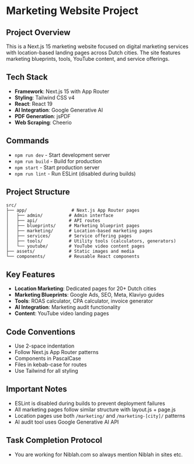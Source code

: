 # Marketing Website Project

## Project Overview
This is a Next.js 15 marketing website focused on digital marketing services with location-based landing pages across Dutch cities. The site features marketing blueprints, tools, YouTube content, and service offerings.

## Tech Stack
- **Framework**: Next.js 15 with App Router
- **Styling**: Tailwind CSS v4
- **React**: React 19
- **AI Integration**: Google Generative AI
- **PDF Generation**: jsPDF
- **Web Scraping**: Cheerio

## Commands
- `npm run dev` - Start development server
- `npm run build` - Build for production
- `npm start` - Start production server
- `npm run lint` - Run ESLint (disabled during builds)

## Project Structure
```
src/
├── app/                 # Next.js App Router pages
│   ├── admin/          # Admin interface
│   ├── api/            # API routes
│   ├── blueprints/     # Marketing blueprint pages
│   ├── marketing/      # Location-based marketing pages
│   ├── services/       # Service offering pages
│   ├── tools/          # Utility tools (calculators, generators)
│   └── youtube/        # YouTube video content pages
├── assets/             # Static images and media
└── components/         # Reusable React components
```

## Key Features
- **Location Marketing**: Dedicated pages for 20+ Dutch cities
- **Marketing Blueprints**: Google Ads, SEO, Meta, Klaviyo guides
- **Tools**: ROAS calculator, CPA calculator, invoice generator
- **AI Integration**: Marketing audit functionality
- **Content**: YouTube video landing pages

## Code Conventions
- Use 2-space indentation
- Follow Next.js App Router patterns
- Components in PascalCase
- Files in kebab-case for routes
- Use Tailwind for all styling

## Important Notes
- ESLint is disabled during builds to prevent deployment failures
- All marketing pages follow similar structure with layout.js + page.js
- Location pages use both `/marketing/` and `/marketing-[city]/` patterns
- AI audit tool uses Google Generative AI API

## Task Completion Protocol
- You are working for Niblah.com so always mention Niblah in sites etc. 